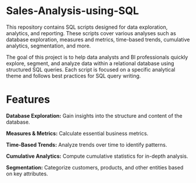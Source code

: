 # Sales-Analysis-using-SQL

This repository contains SQL scripts designed for data exploration, analytics, and reporting. These scripts cover various analyses such as database exploration, measures and metrics, time-based trends, cumulative analytics, segmentation, and more.

The goal of this project is to help data analysts and BI professionals quickly explore, segment, and analyze data within a relational database using structured SQL queries. Each script is focused on a specific analytical theme and follows best practices for SQL query writing.

# Features

**Database Exploration:** Gain insights into the structure and content of the database.

**Measures & Metrics:** Calculate essential business metrics.

**Time-Based Trends:** Analyze trends over time to identify patterns.

**Cumulative Analytics:** Compute cumulative statistics for in-depth analysis.

**Segmentation:** Categorize customers, products, and other entities based on key attributes.
